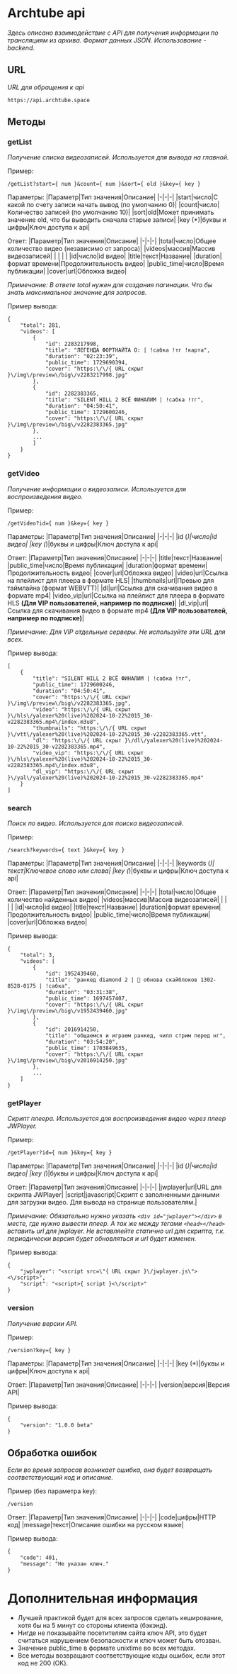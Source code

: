# Archtube api
*Здесь описано взаимодействие с API для получения информации по трансляциям из архива. Формат данных JSON. Использование - backend.*

## URL
*URL для обращения к api*
```
https://api.archtube.space
```

## Методы

### getList
*Получение списка видеозаписей. Используется для вывода на главной.*

Пример:
```
/getList?start={ num }&count={ num }&sort={ old }&key={ key }
```
Параметры:
|Параметр|Тип значения|Описание|
|-|-|-|
|start|число|С какой по счету записи начать вывод (по умолчанию 0)|
|count|число|Количество записей (по умолчанию 10)|
|sort|old|Может принимать значение old, что бы выводить сначала старые записи|
|key (*)|буквы и цифры|Ключ доступа к api|

Ответ:
|Параметр|Тип значения|Описание|
|-|-|-|
|total|число|Общее количество видео (независимо от запроса)|
|videos|массив|Массив видеозаписей|
| | | |
|id|число|id видео|
|title|текст|Название|
|duration|формат времени|Продолжительность видео|
|public_time|число|Время публикации|
|cover|url|Обложка видео|

*Примечание: В ответе total нужен для создания пагинации. Что бы знать максимальное значение для запросов.*

Пример вывода:
```
{
	"total": 281,
	"videos": [
		{
			"id": 2283217998,
			"title": "ЛЕГЕНДА ФОРТНАЙТА O: | !сабка !тг !карта",
			"duration": "02:23:39",
			"public_time": 1729690394,
			"cover": "https:\/\/{ URL скрыт }\/img\/preview\/big\/v2283217998.jpg"
		},
		{
			"id": 2282383365,
			"title": "SILENT HILL 2 ВСЁ ФИНАЛИМ | !сабка !тг",
			"duration": "04:50:41",
			"public_time": 1729600246,
			"cover": "https:\/\/{ URL скрыт }\/img\/preview\/big\/v2282383365.jpg"
		},
		...
	    ]
    }
}
```

### getVideo
*Получение информации о видеозаписи. Используется для воспроизведения видео.*

Пример:
```
/getVideo?id={ num }&key={ key }
```
Параметры:
|Параметр|Тип значения|Описание|
|-|-|-|
|id (*)|число|id видео|
|key (*)|буквы и цифры|Ключ доступа к api|

Ответ:
|Параметр|Тип значения|Описание|
|-|-|-|
|title|текст|Название|
|public_time|число|Время публикации|
|duration|формат времени|Продолжительность видео|
|cover|url|Обложка видео|
|video|url|Ссылка на плейлист для плеера в формате HLS|
|thumbnails|url|Превью для таймлайна (формат WEBVTT)|
|dl|url|Ссылка для скачивания видео в формате mp4|
|video_vip|url|Ссылка на плейлист для плеера в формате HLS **(Для VIP пользователей, например по подписке)**|
|dl_vip|url|Ссылка для скачивания видео в формате mp4 **(Для VIP пользователей, например по подписке)**|

*Примечание: Для VIP отдельные серверы. Не используйте эти URL для всех.*

Пример вывода:
```
[
	{
		"title": "SILENT HILL 2 ВСЁ ФИНАЛИМ | !сабка !тг",
		"public_time": 1729600246,
		"duration": "04:50:41",
		"cover": "https:\/\/{ URL скрыт }\/img\/preview\/big\/v2282383365.jpg",
		"video": "https:\/\/{ URL скрыт }\/hls\/yalexer%20(live)%202024-10-22%2015_30-v2282383365.mp4\/index.m3u8",
		"thumbnails": "https:\/\/{ URL скрыт }\/vtt\/yalexer%20(live)%202024-10-22%2015_30-v2282383365.vtt",
		"dl": "https:\/\/{ URL скрыт }\/dl\/yalexer%20(live)%202024-10-22%2015_30-v2282383365.mp4",
		"video_vip": "https:\/\/{ URL скрыт }\/hls\/yalexer%20(live)%202024-10-22%2015_30-v2282383365.mp4\/index.m3u8",
		"dl_vip": "https:\/\/{ URL скрыт }\/yal\/yalexer%20(live)%202024-10-22%2015_30-v2282383365.mp4"
	}
]
```

### search
*Поиск по видео. Используется для поиска видеозаписей.*

Пример:
```
/search?keywords={ text }&key={ key }
```
Параметры:
|Параметр|Тип значения|Описание|
|-|-|-|
|keywords (*)|текст|Ключевое слово или слова|
|key (*)|буквы и цифры|Ключ доступа к api|

Ответ:
|Параметр|Тип значения|Описание|
|-|-|-|
|total|число|Общее количество найденных видео|
|videos|массив|Массив видеозаписей|
| | | |
|id|число|id видео|
|title|текст|Название|
|duration|формат времени|Продолжительность видео|
|public_time|число|Время публикации|
|cover|url|Обложка видео|

Пример вывода:
```
{
	"total": 3,
	"videos": [
		{
			"id": 1952439460,
			"title": "ранкед diamond 2 | 🎃 обнова скайблоков 1302-8528-0175 | !сабка",
			"duration": "03:31:38",
			"public_time": 1697457407,
			"cover": "https:\/\/{ URL скрыт }\/img\/preview\/big\/v1952439460.jpg"
		},
		{
			"id": 2016914250,
			"title": "общаемся и играем ранкед, чилл стрим перед нг",
			"duration": "03:54:20",
			"public_time": 1703849635,
			"cover": "https:\/\/{ URL скрыт }\/img\/preview\/big\/v2016914250.jpg"
		},
		...
	]
}
```

### getPlayer
*Скрипт плеера. Используется для воспроизведения видео через плеер JWPlayer.*

Пример:
```
/getPlayer?id={ num }&key={ key }
```
Параметры:
|Параметр|Тип значения|Описание|
|-|-|-|
|id (*)|число|id видео|
|key (*)|буквы и цифры|Ключ доступа к api|

Ответ:
|Параметр|Тип значения|Описание|
|-|-|-|
|jwplayer|url|URL для скрипта JWPlayer|
|script|javascript|Скрипт с заполненными данными для загрузки видео. Для вывода на странице пользователям.|

*Примечание: Обязательно нужно указать ```<div id="jwplayer"></div>``` в месте, где нужно вывести плеер. А так же между тегами ```<head></head>``` вставить url для jwplayer. Не вставляейте статично url для скрипта, т.к. периодически версия будет обновляться и url будет изменен.*

Пример вывода:
```
{
	"jwplayer": "<script src=\"{ URL скрыт }\/jwplayer.js\"><\/script>",
	"script": "<script>{ script }<\/script>"
}
```

### version
*Получение версии API.*

Пример:
```
/version?key={ key }
```
Параметры:
|Параметр|Тип значения|Описание|
|-|-|-|
|key (*)|буквы и цифры|Ключ доступа к api|

Ответ:
|Параметр|Тип значения|Описание|
|-|-|-|
|version|версия|Версия API|

Пример вывода:
```
{
	"version": "1.0.0 beta"
}
```

## Обработка ошибок
*Если во время запросов возникает ошибка, она будет возвращать соответствующий код и описание.*

Пример (без параметра key):
```
/version
```

Ответ:
|Параметр|Тип значения|Описание|
|-|-|-|
|code|цифры|HTTP код|
|message|текст|Описание ошибки на русском языке|

Пример вывода:
```
{
	"code": 401,
	"message": "Не указан ключ."
}
```

# Дополнительная информация
* Лучшей практикой будет для всех запросов сделать кеширование, хотя бы на 5 минут со стороны клиента (бэкэнд).
* Нигде не показывайте посетителям сайта ключ API, это будет считаться нарушением безопасности и ключ может быть отозван. 
* Значение public_time в формате unixtime во всех методах.
* Все методы возвращают соответствующие коды ошибок, если этот код не 200 (OK).
